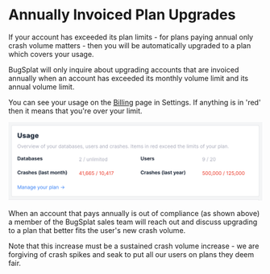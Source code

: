 # Annually Invoiced Plan Upgrades

If your account has exceeded its plan limits - for plans paying annual only crash volume matters - then you will be automatically upgraded to a plan which covers your usage.

BugSplat will only inquire about upgrading accounts that are invoiced annually when an account has exceeded its monthly volume limit and its annual volume limit.  &#x20;

You can see your usage on the [Billing](https://app.bugsplat.com/v2/settings/company/billing) page in Settings. If anything is in 'red' then it means that you're over your limit.

![](../../../.gitbook/assets/annual-plans-upgrades.png)

When an account that pays annually is out of compliance (as shown above) a member of the BugSplat sales team will reach out and discuss upgrading to a plan that better fits the user's new crash volume.&#x20;

Note that this increase must be a sustained crash volume increase - we are forgiving of crash spikes and seak to put all our users on plans they deem fair.
